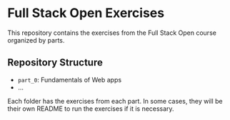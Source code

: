 # Full Stack Open Exercises

This repository contains the exercises from the Full Stack Open course organized by parts.

## Repository Structure

- `part_0`: Fundamentals of Web apps
- ...

Each folder has the exercises from each part. In some cases, they will be their own README to run the exercises if it is necessary.
